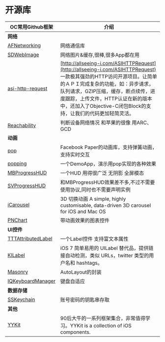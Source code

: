 # 开源库

| OC常用Github框架 | 介绍 |
| -- | -- |
| **网络** |
| [AFNetworking](https://github.com/AFNetworking/AFNetworking) | 网络通信库 |
| [SDWebImage](https://github.com/rs/SDWebImage) | 网络图片&缓存,很棒,很多App都在用 |
| [asi-http-request](https://github.com/pokeb/asi-http-request) | [http://allseeing-i.com/ASIHTTPRequest](http://allseeing-i.com/ASIHTTPRequest) 一款极其强劲的HTTP访问开源项目。让简单的ＡＰＩ完成复杂的功能，如：异步请求，队列请求，GZIP压缩，缓存，断点续传，进度跟踪，上传文件，HTTP认证在新的版本中，还加入了Objective-C闭包Block的支持，让我们的代码更加轻简灵活。|
| [Reachability](https://github.com/tonymillion/Reachability) | 判断设备网络情况 和苹果的很像 用ARC、GCD |
| **动画** |
| [pop](https://github.com/facebook/pop) | Facebook Paper的动画库，支持弹簧动画，支持实时交互 |
| [popping](https://github.com/schneiderandre/popping) | 一个DemoApp，演示用pop实现的各种效果 |
| [MBProgressHUD](https://github.com/jdg/MBProgressHUD) | 一个HUD 用得很广泛 无阴影 全屏模态 |
| [SVProgressHUD](https://github.com/SVProgressHUD/SVProgressHUD) | 和MBProgressHUD效果差不多,不过不需要使用协议,同时也不需要声明实例 |
| [iCarousel](https://github.com/nicklockwood/iCarousel) | 3D 切换动画 A simple, highly customisable, data-driven 3D carousel for iOS and Mac OS |
| [PNChart](https://github.com/kevinzhow/PNChart) | 带动画效果的图表控件 |
| **UI控件** |
| [TTTAttributedLabel](https://github.com/TTTAttributedLabel/TTTAttributedLabel) | 一个Label控件 支持富文本属性 |
| [KILabel](https://github.com/Krelborn/KILabel) | iOS 7 简单易用的 UILabel 替代品，提供链接自动检测，类似 URLs，twitter 类型的用户名和 hashtags。 |
| [Masonry](https://github.com/SnapKit/Masonry) | AutoLayout的封装 |
| [IQKeyboardManager](https://github.com/hackiftekhar/IQKeyboardManager) | 键盘自适应 |
| **数据存储** |
| [SSKeychain](https://github.com/soffes/sskeychain) | 账号密码的钥匙串存取 |
| **其他** |
| [YYKit](https://github.com/ibireme/YYKit) | 90后大牛的一系列框架集合，非常值得学习。YYKit is a collection of iOS components. |


